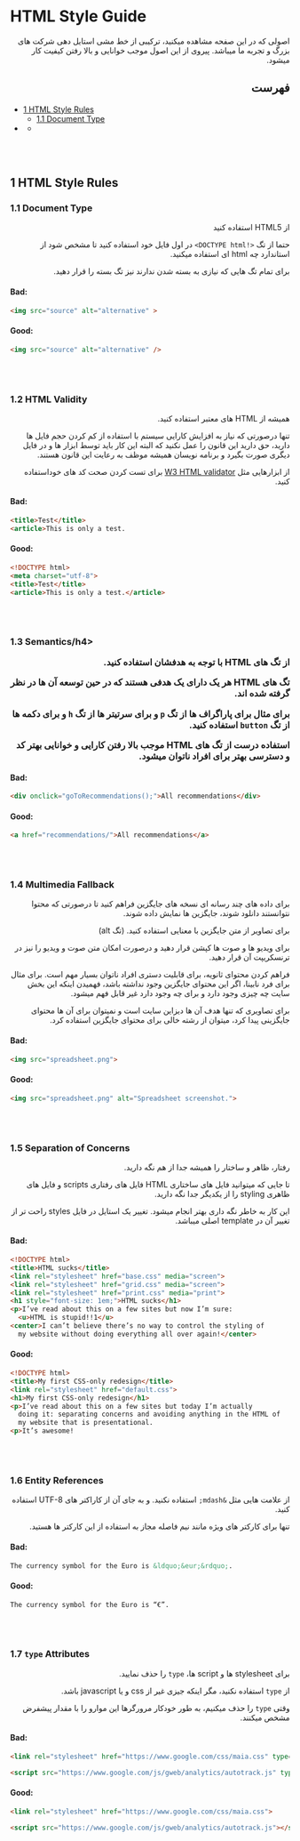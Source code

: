 # HTML Style Guide

<p dir="rtl">اصولی که در این صفحه مشاهده میکنید، ترکیبی از خط مشی استایل دهی شرکت های بزرگ و تجربه ما میباشد. پیروی از این اصول موجب خوانایی و بالا رفتن کیفیت کار میشود.</p>
<h2 dir="rtl">فهرست</h3>
<ul>
  <li>
    <a href="#1-html-style-rules">1 HTML Style Rules</a>
    <ul>
      <li><a href="#11-id-and-class-naming">1.1 Document Type</a></li>
    </ul>
  </li>
  <li>
    <a href="" ></a>
    <ul>
      <li><a href=""></a></li>
    </ul>
  </li>
</ul>

<br />
<br />

<h2>1 HTML Style Rules</h2>

<h3>1.1 Document Type</h4>
<p dir="rtl">از HTML5 استفاده کنید</p>
<p dir="rtl">حتما از تگ <code>&#60;!DOCTYPE html&#62;</code> در اول فایل خود استفاده کنید تا مشخص شود از استاندارد چه html ای استفاده میکنید.</p>
<p dir="rtl">برای تمام تگ هایی که نیازی به بسته شدن ندارند نیز تگ بسته را قرار دهید.</p>

#### Bad:

```html
<img src="source" alt="alternative" >
```

#### Good:

```html
<img src="source" alt="alternative" />
```

<br />
<br />

<h3>1.2 HTML Validity</h4>
<p dir="rtl">همیشه از HTML های معتبر استفاده کنید.</p>
<p dir="rtl">تنها درصورتی که نیاز به افزایش کارایی سیستم با استفاده از کم کردن حجم فایل ها دارید، حق دارید این قانون را عمل نکنید که البته این کار باید توسط ابزار ها و در فایل دیگری صورت بگیرد و برنامه نویسان همیشه موظف به رعایت این قانون هستند.</p>
<p dir="rtl">از ابزارهایی مثل <a href="https://validator.w3.org/">W3 HTML validator</a> برای تست کردن صحت کد های خوداستفاده کنید.</p>

#### Bad:

```html
<title>Test</title>
<article>This is only a test.
```

#### Good:

```html
<!DOCTYPE html>
<meta charset="utf-8">
<title>Test</title>
<article>This is only a test.</article>
```

<br />
<br />

<h3>1.3 Semantics/h4>
<p dir="rtl">از تگ های HTML با توجه به هدفشان استفاده کنید.</p>
<p dir="rtl">تگ های HTML هر یک دارای یک هدفی هستند که در حین توسعه آن ها در نظر گرفته شده اند.</p>
  <p dir="rtl">برای مثال برای پاراگراف ها از تگ <code>p</code> و برای سرتیتر ها از تگ <code>h</code> و برای دکمه ها از تگ <code>button</code> استفاده کنید.</p>
<p dir="rtl">استفاده درست از تگ های HTML موجب بالا رفتن کارایی و خوانایی بهتر کد و دسترسی بهتر برای افراد ناتوان میشود.</p>

#### Bad:

```html
<div onclick="goToRecommendations();">All recommendations</div>
```

#### Good:

```html
<a href="recommendations/">All recommendations</a>
```

<br />
<br />

<h3>1.4 Multimedia Fallback </h4>
<p dir="rtl">برای داده های چند رسانه ای نسخه های جایگزین فراهم کنید تا درصورتی که محتوا نتوانستند دانلود شوند، جایگزین ها نمایش داده شوند.</p>
<p dir="rtl">برای تصاویر از متن جایگزین با معنایی استفاده کنید. (تگ alt)</p>
<p dir="rtl">برای ویدیو ها و صوت ها کپشن قرار دهید و درصورت امکان متن صوت و ویدیو را نیز در ترنسکریپت آن قرار دهید.</p>
<p dir="rtl">فراهم کردن محتوای ثانویه، برای قابلیت دستری افراد ناتوان بسیار مهم است. برای مثال برای فرد نابینا، اگر این محتوای جایگزین وجود نداشته باشد، فهمیدن اینکه این بخش سایت چه چیزی وجود دارد و برای چه وجود دارد غیر قابل فهم میشود.</p>
<p dir="rtl">برای تصاویری که تنها هدف آن ها دیزاین سایت است و نمیتوان برای آن ها محتوای جایگزینی پیدا کرد، میتوان از رشته خالی برای محتوای جایگزین استفاده کرد.</p>

#### Bad:

```html
<img src="spreadsheet.png">
```

#### Good:

```html
<img src="spreadsheet.png" alt="Spreadsheet screenshot.">
```

<br />
<br />

<h3>1.5 Separation of Concerns</h4>
<p dir="rtl">رفتار، ظاهر و ساختار را همیشه جدا از هم نگه دارید.</p>
<p dir="rtl">تا جایی که میتوانید فایل های ساختاری HTML فایل های رفتاری scripts و فایل های ظاهری styling را از یکدیگر جدا نگه دارید.</p>
<p dir="rtl">این کار به خاطر نگه داری بهتر انجام میشود. تغییر یک استایل در فایل styles راحت تر از تغییر آن در template اصلی میباشد.</p>

#### Bad:

```html
<!DOCTYPE html>
<title>HTML sucks</title>
<link rel="stylesheet" href="base.css" media="screen">
<link rel="stylesheet" href="grid.css" media="screen">
<link rel="stylesheet" href="print.css" media="print">
<h1 style="font-size: 1em;">HTML sucks</h1>
<p>I’ve read about this on a few sites but now I’m sure:
  <u>HTML is stupid!!1</u>
<center>I can’t believe there’s no way to control the styling of
  my website without doing everything all over again!</center>
```

#### Good:

```html
<!DOCTYPE html>
<title>My first CSS-only redesign</title>
<link rel="stylesheet" href="default.css">
<h1>My first CSS-only redesign</h1>
<p>I’ve read about this on a few sites but today I’m actually
  doing it: separating concerns and avoiding anything in the HTML of
  my website that is presentational.
<p>It’s awesome!
```

<br />
<br />

<h3>1.6 Entity References</h4>
<p dir="rtl">از علامت هایی مثل <code>&amp;mdash;</code> استفاده نکنید. و به جای آن از کاراکتر های UTF-8 استفاده کنید. </p>
<p dir="rtl">تنها برای کارکتر های ویژه مانند نیم فاصله مجاز به استفاده از این کارکتر ها هستید.</p>

#### Bad:

```html
The currency symbol for the Euro is &ldquo;&eur;&rdquo;.
```

#### Good:

```html
The currency symbol for the Euro is “€”.
```

<br />
<br />

<h3>1.7 <code>type</code> Attributes</h4>
<p dir="rtl">برای stylesheet ها و script ها، <code>type</code> را حذف نمایید.</p>
<p dir="rtl">از <code>type</code> استفاده نکنید، مگر اینکه جیزی غیر از css و یا javascript باشد.</p>
<p dir="rtl">وقتی <code>type</code> را حذف میکنیم، به طور خودکار مرورگرها این موارو را با مقدار پیشفرض مشخص میکنند.</p>
<p dir="rtl"></p>

#### Bad:

```html
<link rel="stylesheet" href="https://www.google.com/css/maia.css" type="text/css">

<script src="https://www.google.com/js/gweb/analytics/autotrack.js" type="text/javascript"></script>
```

#### Good:

```html
<link rel="stylesheet" href="https://www.google.com/css/maia.css">

<script src="https://www.google.com/js/gweb/analytics/autotrack.js"></script>
```

<br />
<br />
